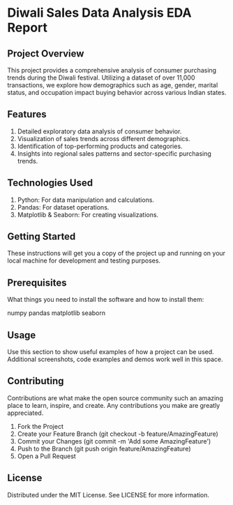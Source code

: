 # Diwali Sales Data Analysis EDA Report

## Project Overview
This project provides a comprehensive analysis of consumer purchasing trends during the Diwali festival. Utilizing a dataset of over 11,000 transactions, we explore how demographics such as age, gender, marital status, and occupation impact buying behavior across various Indian states.

## Features
1. Detailed exploratory data analysis of consumer behavior.
2. Visualization of sales trends across different demographics.
3. Identification of top-performing products and categories.
4. Insights into regional sales patterns and sector-specific purchasing trends.

## Technologies Used
1. Python: For data manipulation and calculations.
2. Pandas: For dataset operations.
3. Matplotlib & Seaborn: For creating visualizations.

## Getting Started
These instructions will get you a copy of the project up and running on your local machine for development and testing purposes.

## Prerequisites
What things you need to install the software and how to install them:

numpy
pandas
matplotlib
seaborn

## Usage
Use this section to show useful examples of how a project can be used. Additional screenshots, code examples and demos work well in this space.

## Contributing
Contributions are what make the open source community such an amazing place to learn, inspire, and create. Any contributions you make are greatly appreciated.

1. Fork the Project
2. Create your Feature Branch (git checkout -b feature/AmazingFeature)
3. Commit your Changes (git commit -m 'Add some AmazingFeature')
4. Push to the Branch (git push origin feature/AmazingFeature)
5. Open a Pull Request

## License
Distributed under the MIT License. See LICENSE for more information.

